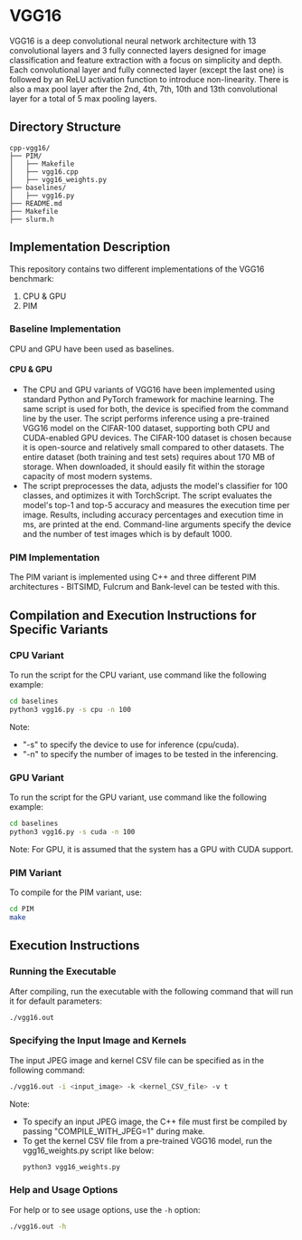 # VGG16 

VGG16 is a deep convolutional neural network architecture with 13 convolutional layers and 3 fully connected layers designed for image classification and feature extraction with a focus on simplicity and depth. Each convolutional layer and fully connected layer (except the last one) is followed by an ReLU activation function to introduce non-linearity. There is also a max pool layer after the 2nd, 4th, 7th, 10th and 13th convolutional layer for a total of 5 max pooling layers.

## Directory Structure
```
cpp-vgg16/
├── PIM/
│   ├── Makefile
│   ├── vgg16.cpp
│   ├── vgg16_weights.py
├── baselines/
│   ├── vgg16.py
├── README.md
├── Makefile
├── slurm.h
```

## Implementation Description

This repository contains two different implementations of the VGG16 benchmark:
1. CPU & GPU
2. PIM

### Baseline Implementation

CPU and GPU have been used as baselines.

#### CPU & GPU

* The CPU and GPU variants of VGG16 have been implemented using standard Python and PyTorch framework for machine learning. The same script is used for both, the device is specified from the command line by the user. The script performs inference using a pre-trained VGG16 model on the CIFAR-100 dataset, supporting both CPU and CUDA-enabled GPU devices. The CIFAR-100 dataset is chosen because it is open-source and relatively small compared to other datasets. The entire dataset (both training and test sets) requires about 170 MB of storage. When downloaded, it should easily fit within the storage capacity of most modern systems. 
* The script preprocesses the data, adjusts the model's classifier for 100 classes, and optimizes it with TorchScript. The script evaluates the model's top-1 and top-5 accuracy and measures the execution time per image. Results, including accuracy percentages and execution time in ms, are printed at the end. Command-line arguments specify the device and the number of test images which is by default 1000.

### PIM Implementation

The PIM variant is implemented using C++ and three different PIM architectures - BITSIMD, Fulcrum and Bank-level can be tested with this. 
  
## Compilation and Execution Instructions for Specific Variants

### CPU Variant

To run the script for the CPU variant, use command like the following example:

```bash
cd baselines
python3 vgg16.py -s cpu -n 100
```
Note: 
 * "-s" to specify the device to use for inference (cpu/cuda).
 * "-n" to specify the number of images to be tested in the inferencing.

### GPU Variant

To run the script for the GPU variant, use command like the following example:

```bash
cd baselines
python3 vgg16.py -s cuda -n 100
```
Note: For GPU, it is assumed that the system has a GPU with CUDA support.

### PIM Variant

To compile for the PIM variant, use:

```bash
cd PIM
make
```

## Execution Instructions

### Running the Executable

After compiling, run the executable with the following command that will run it for default parameters:

```bash
./vgg16.out
```

### Specifying the Input Image and Kernels

The input JPEG image and kernel CSV file can be specified as in the following command:

```bash
./vgg16.out -i <input_image> -k <kernel_CSV_file> -v t  
```
Note: 
* To specify an input JPEG image, the C++ file must first be compiled by passing "COMPILE_WITH_JPEG=1" during make.
* To get the kernel CSV file from a pre-trained VGG16 model, run the vgg16_weights.py script like below:
  ```bash
  python3 vgg16_weights.py
  ```

### Help and Usage Options

For help or to see usage options, use the `-h` option:

```bash
./vgg16.out -h
```
